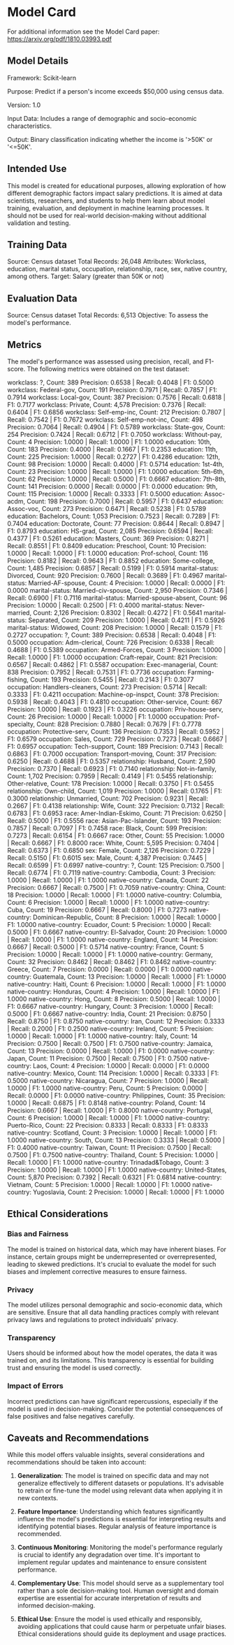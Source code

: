 # Model Card

For additional information see the Model Card paper: https://arxiv.org/pdf/1810.03993.pdf

## Model Details

Framework: Scikit-learn

Purpose: Predict if a person's income exceeds $50,000 using census data.

Version: 1.0

Input Data: Includes a range of demographic and socio-economic characteristics.

Output: Binary classification indicating whether the income is '>50K' or '<=50K'.

## Intended Use

This model is created for educational purposes, allowing exploration of how different demographic factors impact salary predictions. It is aimed at data scientists, researchers, and students to help them learn about model training, evaluation, and deployment in machine learning processes. It should not be used for real-world decision-making without additional validation and testing.

## Training Data

Source: Census dataset
Total Records: 26,048
Attributes: Workclass, education, marital status, occupation, relationship, race, sex, native country, among others.
Target: Salary (greater than 50K or not)

## Evaluation Data

Source: Census dataset
Total Records: 6,513
Objective: To assess the model's performance.

## Metrics

The model's performance was assessed using precision, recall, and F1-score. The following metrics were obtained on the test dataset:

workclass: ?, Count: 389
Precision: 0.6538 | Recall: 0.4048 | F1: 0.5000
workclass: Federal-gov, Count: 191
Precision: 0.7971 | Recall: 0.7857 | F1: 0.7914
workclass: Local-gov, Count: 387
Precision: 0.7576 | Recall: 0.6818 | F1: 0.7177
workclass: Private, Count: 4,578
Precision: 0.7376 | Recall: 0.6404 | F1: 0.6856
workclass: Self-emp-inc, Count: 212
Precision: 0.7807 | Recall: 0.7542 | F1: 0.7672
workclass: Self-emp-not-inc, Count: 498
Precision: 0.7064 | Recall: 0.4904 | F1: 0.5789
workclass: State-gov, Count: 254
Precision: 0.7424 | Recall: 0.6712 | F1: 0.7050
workclass: Without-pay, Count: 4
Precision: 1.0000 | Recall: 1.0000 | F1: 1.0000
education: 10th, Count: 183
Precision: 0.4000 | Recall: 0.1667 | F1: 0.2353
education: 11th, Count: 225
Precision: 1.0000 | Recall: 0.2727 | F1: 0.4286
education: 12th, Count: 98
Precision: 1.0000 | Recall: 0.4000 | F1: 0.5714
education: 1st-4th, Count: 23
Precision: 1.0000 | Recall: 1.0000 | F1: 1.0000
education: 5th-6th, Count: 62
Precision: 1.0000 | Recall: 0.5000 | F1: 0.6667
education: 7th-8th, Count: 141
Precision: 0.0000 | Recall: 0.0000 | F1: 0.0000
education: 9th, Count: 115
Precision: 1.0000 | Recall: 0.3333 | F1: 0.5000
education: Assoc-acdm, Count: 198
Precision: 0.7000 | Recall: 0.5957 | F1: 0.6437
education: Assoc-voc, Count: 273
Precision: 0.6471 | Recall: 0.5238 | F1: 0.5789
education: Bachelors, Count: 1,053
Precision: 0.7523 | Recall: 0.7289 | F1: 0.7404
education: Doctorate, Count: 77
Precision: 0.8644 | Recall: 0.8947 | F1: 0.8793
education: HS-grad, Count: 2,085
Precision: 0.6594 | Recall: 0.4377 | F1: 0.5261
education: Masters, Count: 369
Precision: 0.8271 | Recall: 0.8551 | F1: 0.8409
education: Preschool, Count: 10
Precision: 1.0000 | Recall: 1.0000 | F1: 1.0000
education: Prof-school, Count: 116
Precision: 0.8182 | Recall: 0.9643 | F1: 0.8852
education: Some-college, Count: 1,485
Precision: 0.6857 | Recall: 0.5199 | F1: 0.5914
marital-status: Divorced, Count: 920
Precision: 0.7600 | Recall: 0.3689 | F1: 0.4967
marital-status: Married-AF-spouse, Count: 4
Precision: 1.0000 | Recall: 0.0000 | F1: 0.0000
marital-status: Married-civ-spouse, Count: 2,950
Precision: 0.7346 | Recall: 0.6900 | F1: 0.7116
marital-status: Married-spouse-absent, Count: 96
Precision: 1.0000 | Recall: 0.2500 | F1: 0.4000
marital-status: Never-married, Count: 2,126
Precision: 0.8302 | Recall: 0.4272 | F1: 0.5641
marital-status: Separated, Count: 209
Precision: 1.0000 | Recall: 0.4211 | F1: 0.5926
marital-status: Widowed, Count: 208
Precision: 1.0000 | Recall: 0.1579 | F1: 0.2727
occupation: ?, Count: 389
Precision: 0.6538 | Recall: 0.4048 | F1: 0.5000
occupation: Adm-clerical, Count: 726
Precision: 0.6338 | Recall: 0.4688 | F1: 0.5389
occupation: Armed-Forces, Count: 3
Precision: 1.0000 | Recall: 1.0000 | F1: 1.0000
occupation: Craft-repair, Count: 821
Precision: 0.6567 | Recall: 0.4862 | F1: 0.5587
occupation: Exec-managerial, Count: 838
Precision: 0.7952 | Recall: 0.7531 | F1: 0.7736
occupation: Farming-fishing, Count: 193
Precision: 0.5455 | Recall: 0.2143 | F1: 0.3077
occupation: Handlers-cleaners, Count: 273
Precision: 0.5714 | Recall: 0.3333 | F1: 0.4211
occupation: Machine-op-inspct, Count: 378
Precision: 0.5938 | Recall: 0.4043 | F1: 0.4810
occupation: Other-service, Count: 667
Precision: 1.0000 | Recall: 0.1923 | F1: 0.3226
occupation: Priv-house-serv, Count: 26
Precision: 1.0000 | Recall: 1.0000 | F1: 1.0000
occupation: Prof-specialty, Count: 828
Precision: 0.7880 | Recall: 0.7679 | F1: 0.7778
occupation: Protective-serv, Count: 136
Precision: 0.7353 | Recall: 0.5952 | F1: 0.6579
occupation: Sales, Count: 729
Precision: 0.7273 | Recall: 0.6667 | F1: 0.6957
occupation: Tech-support, Count: 189
Precision: 0.7143 | Recall: 0.6863 | F1: 0.7000
occupation: Transport-moving, Count: 317
Precision: 0.6250 | Recall: 0.4688 | F1: 0.5357
relationship: Husband, Count: 2,590
Precision: 0.7370 | Recall: 0.6923 | F1: 0.7140
relationship: Not-in-family, Count: 1,702
Precision: 0.7959 | Recall: 0.4149 | F1: 0.5455
relationship: Other-relative, Count: 178
Precision: 1.0000 | Recall: 0.3750 | F1: 0.5455
relationship: Own-child, Count: 1,019
Precision: 1.0000 | Recall: 0.1765 | F1: 0.3000
relationship: Unmarried, Count: 702
Precision: 0.9231 | Recall: 0.2667 | F1: 0.4138
relationship: Wife, Count: 322
Precision: 0.7132 | Recall: 0.6783 | F1: 0.6953
race: Amer-Indian-Eskimo, Count: 71
Precision: 0.6250 | Recall: 0.5000 | F1: 0.5556
race: Asian-Pac-Islander, Count: 193
Precision: 0.7857 | Recall: 0.7097 | F1: 0.7458
race: Black, Count: 599
Precision: 0.7273 | Recall: 0.6154 | F1: 0.6667
race: Other, Count: 55
Precision: 1.0000 | Recall: 0.6667 | F1: 0.8000
race: White, Count: 5,595
Precision: 0.7404 | Recall: 0.6373 | F1: 0.6850
sex: Female, Count: 2,126
Precision: 0.7229 | Recall: 0.5150 | F1: 0.6015
sex: Male, Count: 4,387
Precision: 0.7445 | Recall: 0.6599 | F1: 0.6997
native-country: ?, Count: 125
Precision: 0.7500 | Recall: 0.6774 | F1: 0.7119
native-country: Cambodia, Count: 3
Precision: 1.0000 | Recall: 1.0000 | F1: 1.0000
native-country: Canada, Count: 22
Precision: 0.6667 | Recall: 0.7500 | F1: 0.7059
native-country: China, Count: 18
Precision: 1.0000 | Recall: 1.0000 | F1: 1.0000
native-country: Columbia, Count: 6
Precision: 1.0000 | Recall: 1.0000 | F1: 1.0000
native-country: Cuba, Count: 19
Precision: 0.6667 | Recall: 0.8000 | F1: 0.7273
native-country: Dominican-Republic, Count: 8
Precision: 1.0000 | Recall: 1.0000 | F1: 1.0000
native-country: Ecuador, Count: 5
Precision: 1.0000 | Recall: 0.5000 | F1: 0.6667
native-country: El-Salvador, Count: 20
Precision: 1.0000 | Recall: 1.0000 | F1: 1.0000
native-country: England, Count: 14
Precision: 0.6667 | Recall: 0.5000 | F1: 0.5714
native-country: France, Count: 5
Precision: 1.0000 | Recall: 1.0000 | F1: 1.0000
native-country: Germany, Count: 32
Precision: 0.8462 | Recall: 0.8462 | F1: 0.8462
native-country: Greece, Count: 7
Precision: 0.0000 | Recall: 0.0000 | F1: 0.0000
native-country: Guatemala, Count: 13
Precision: 1.0000 | Recall: 1.0000 | F1: 1.0000
native-country: Haiti, Count: 6
Precision: 1.0000 | Recall: 1.0000 | F1: 1.0000
native-country: Honduras, Count: 4
Precision: 1.0000 | Recall: 1.0000 | F1: 1.0000
native-country: Hong, Count: 8
Precision: 0.5000 | Recall: 1.0000 | F1: 0.6667
native-country: Hungary, Count: 3
Precision: 1.0000 | Recall: 0.5000 | F1: 0.6667
native-country: India, Count: 21
Precision: 0.8750 | Recall: 0.8750 | F1: 0.8750
native-country: Iran, Count: 12
Precision: 0.3333 | Recall: 0.2000 | F1: 0.2500
native-country: Ireland, Count: 5
Precision: 1.0000 | Recall: 1.0000 | F1: 1.0000
native-country: Italy, Count: 14
Precision: 0.7500 | Recall: 0.7500 | F1: 0.7500
native-country: Jamaica, Count: 13
Precision: 0.0000 | Recall: 1.0000 | F1: 0.0000
native-country: Japan, Count: 11
Precision: 0.7500 | Recall: 0.7500 | F1: 0.7500
native-country: Laos, Count: 4
Precision: 1.0000 | Recall: 0.0000 | F1: 0.0000
native-country: Mexico, Count: 114
Precision: 1.0000 | Recall: 0.3333 | F1: 0.5000
native-country: Nicaragua, Count: 7
Precision: 1.0000 | Recall: 1.0000 | F1: 1.0000
native-country: Peru, Count: 5
Precision: 0.0000 | Recall: 0.0000 | F1: 0.0000
native-country: Philippines, Count: 35
Precision: 1.0000 | Recall: 0.6875 | F1: 0.8148
native-country: Poland, Count: 14
Precision: 0.6667 | Recall: 1.0000 | F1: 0.8000
native-country: Portugal, Count: 6
Precision: 1.0000 | Recall: 1.0000 | F1: 1.0000
native-country: Puerto-Rico, Count: 22
Precision: 0.8333 | Recall: 0.8333 | F1: 0.8333
native-country: Scotland, Count: 3
Precision: 1.0000 | Recall: 1.0000 | F1: 1.0000
native-country: South, Count: 13
Precision: 0.3333 | Recall: 0.5000 | F1: 0.4000
native-country: Taiwan, Count: 11
Precision: 0.7500 | Recall: 0.7500 | F1: 0.7500
native-country: Thailand, Count: 5
Precision: 1.0000 | Recall: 1.0000 | F1: 1.0000
native-country: Trinadad&Tobago, Count: 3
Precision: 1.0000 | Recall: 1.0000 | F1: 1.0000
native-country: United-States, Count: 5,870
Precision: 0.7392 | Recall: 0.6321 | F1: 0.6814
native-country: Vietnam, Count: 5
Precision: 1.0000 | Recall: 1.0000 | F1: 1.0000
native-country: Yugoslavia, Count: 2
Precision: 1.0000 | Recall: 1.0000 | F1: 1.0000

## Ethical Considerations

### Bias and Fairness

The model is trained on historical data, which may have inherent biases. For instance, certain groups might be underrepresented or overrepresented, leading to skewed predictions. It's crucial to evaluate the model for such biases and implement corrective measures to ensure fairness.

### Privacy

The model utilizes personal demographic and socio-economic data, which are sensitive. Ensure that all data handling practices comply with relevant privacy laws and regulations to protect individuals' privacy.

### Transparency

Users should be informed about how the model operates, the data it was trained on, and its limitations. This transparency is essential for building trust and ensuring the model is used correctly.

### Impact of Errors

Incorrect predictions can have significant repercussions, especially if the model is used in decision-making. Consider the potential consequences of false positives and false negatives carefully.

## Caveats and Recommendations

While this model offers valuable insights, several considerations and recommendations should be taken into account:

1. **Generalization**: The model is trained on specific data and may not generalize effectively to different datasets or populations. It's advisable to retrain or fine-tune the model using relevant data when applying it in new contexts.

2. **Feature Importance**: Understanding which features significantly influence the model's predictions is essential for interpreting results and identifying potential biases. Regular analysis of feature importance is recommended.

3. **Continuous Monitoring**: Monitoring the model's performance regularly is crucial to identify any degradation over time. It's important to implement regular updates and maintenance to ensure consistent performance.

4. **Complementary Use**: This model should serve as a supplementary tool rather than a sole decision-making tool. Human oversight and domain expertise are essential for accurate interpretation of results and informed decision-making.

5. **Ethical Use**: Ensure the model is used ethically and responsibly, avoiding applications that could cause harm or perpetuate unfair biases. Ethical considerations should guide its deployment and usage practices.
